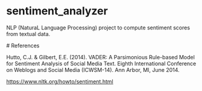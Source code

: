 # sentiment_analyzer
NLP (NaturaL Language Processing) project to compute sentiment scores from textual data.


# References

Hutto, C.J. & Gilbert, E.E. (2014). VADER: A Parsimonious Rule-based Model for Sentiment Analysis of Social Media Text. Eighth International Conference on Weblogs and Social Media (ICWSM-14). Ann Arbor, MI, June 2014.

https://www.nltk.org/howto/sentiment.html
